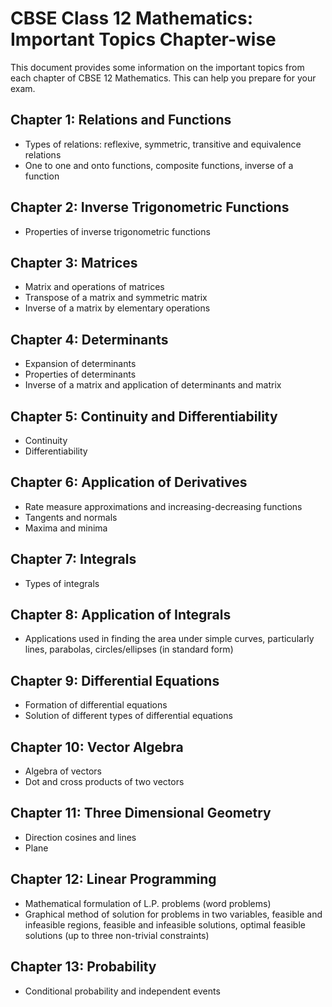 # CBSE Class 12 Mathematics: Important Topics Chapter-wise

This document provides some information on the important topics from each chapter of CBSE 12 Mathematics. This can help you prepare for your exam.

## Chapter 1: Relations and Functions

- Types of relations: reflexive, symmetric, transitive and equivalence relations
- One to one and onto functions, composite functions, inverse of a function

## Chapter 2: Inverse Trigonometric Functions

- Properties of inverse trigonometric functions

## Chapter 3: Matrices

- Matrix and operations of matrices
- Transpose of a matrix and symmetric matrix
- Inverse of a matrix by elementary operations

## Chapter 4: Determinants

- Expansion of determinants
- Properties of determinants
- Inverse of a matrix and application of determinants and matrix

## Chapter 5: Continuity and Differentiability

- Continuity
- Differentiability

## Chapter 6: Application of Derivatives

- Rate measure approximations and increasing-decreasing functions
- Tangents and normals
- Maxima and minima

## Chapter 7: Integrals

- Types of integrals

## Chapter 8: Application of Integrals

- Applications used in finding the area under simple curves, particularly lines, parabolas, circles/ellipses (in standard form)

## Chapter 9: Differential Equations

- Formation of differential equations
- Solution of different types of differential equations

## Chapter 10: Vector Algebra

- Algebra of vectors
- Dot and cross products of two vectors

## Chapter 11: Three Dimensional Geometry

- Direction cosines and lines
- Plane

## Chapter 12: Linear Programming

- Mathematical formulation of L.P. problems (word problems)
- Graphical method of solution for problems in two variables, feasible and infeasible regions, feasible and infeasible solutions, optimal feasible solutions (up to three non-trivial constraints)

## Chapter 13: Probability 

- Conditional probability and independent events

